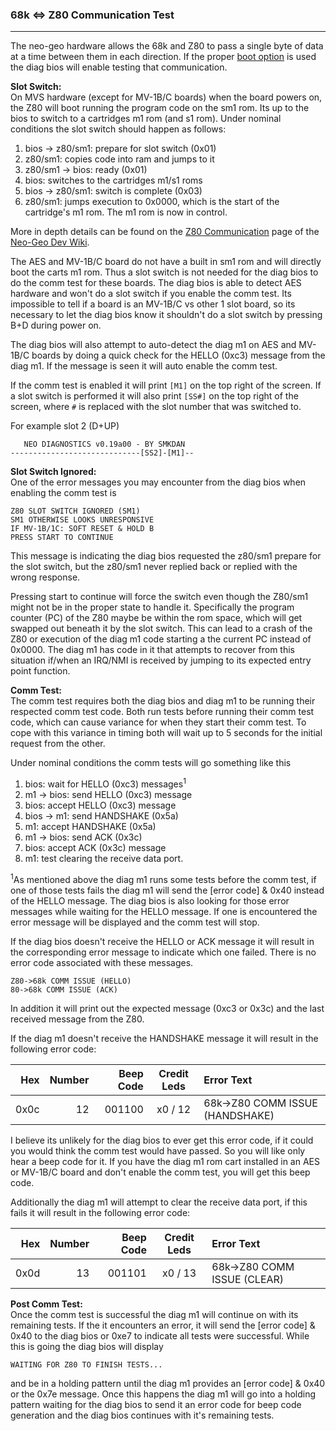 ### 68k <=> Z80 Communication Test
----

The neo-geo hardware allows the 68k and Z80 to pass a single byte of data
at a time between them in each direction.  If the proper [boot option](../boot_options.md) is used the diag bios will enable testing that communication.

**Slot Switch:**<br>
On MVS hardware (except for MV-1B/C boards) when the board powers on, the Z80
will boot running the program code on the sm1 rom.  Its up to the bios to switch
to a cartridges m1 rom (and s1 rom).  Under nominal conditions the slot switch
should happen as follows:

1. bios -> z80/sm1: prepare for slot switch (0x01)
2. z80/sm1: copies code into ram and jumps to it
3. z80/sm1 -> bios: ready (0x01)
4. bios: switches to the cartridges m1/s1 roms
5. bios -> z80/sm1: switch is complete (0x03)
6. z80/sm1: jumps execution to 0x0000, which is the start of the cartridge's m1
rom.  The m1 rom is now in control.

More in depth details can be found on the [Z80 Communication](https://wiki.neogeodev.org/index.php?title=68k/Z80_communication) page of the [Neo-Geo Dev Wiki](https://wiki.neogeodev.org/index.php?title=Main_Page).

The AES and MV-1B/C board do not have a built in sm1 rom and will directly
boot the carts m1 rom.  Thus a slot switch is not needed for the diag bios
to do the comm test for these boards.  The diag bios is able to detect AES
hardware and won't do a slot switch if you enable the comm test.  Its
impossible to tell if a board is an MV-1B/C vs other 1 slot board, so its
necessary to let the diag bios know it shouldn't do a slot switch by pressing
B+D during power on.

The diag bios will also attempt to auto-detect the diag m1 on AES and MV-1B/C
boards by doing a quick check for the HELLO (0xc3) message from the diag m1.  If
the message is seen it will auto enable the comm test.

If the comm test is enabled it will print `[M1]` on the top right of the
screen.  If a slot switch is performed it will also print `[SS#]` on the
top right of the screen, where `#` is replaced with the slot number that was
switched to.

For example slot 2 (D+UP)
```
   NEO DIAGNOSTICS v0.19a00 - BY SMKDAN
-----------------------------[SS2]-[M1]--
```

**Slot Switch Ignored:**<br>
One of the error messages you may encounter from the diag bios when enabling
the comm test is

```
Z80 SLOT SWITCH IGNORED (SM1)
SM1 OTHERWISE LOOKS UNRESPONSIVE
IF MV-1B/1C: SOFT RESET & HOLD B
PRESS START TO CONTINUE
```

This message is indicating the diag bios requested the z80/sm1 prepare for the
slot switch, but the z80/sm1 never replied back or replied with the wrong
response.

Pressing start to continue will force the switch even though the Z80/sm1 might
not be in the proper state to handle it.  Specifically the program counter (PC)
of the Z80 maybe be within the rom space, which will get swapped out beneath
it by the slot switch.  This can lead to a crash of the Z80 or execution of
the diag m1 code starting a the current PC instead of 0x0000.  The diag m1 has
code in it that attempts to recover from this situation if/when an IRQ/NMI is
received by jumping to its expected entry point function.

**Comm Test:**<br>
The comm test requires both the diag bios and diag m1 to be running their
respected comm test code.  Both run tests before running their comm test
code, which can cause variance for when they start their comm test.  To cope
with this variance in timing both will wait up to 5 seconds for the initial
request from the other.

Under nominal conditions the comm tests will go something like this

1. bios: wait for HELLO (0xc3) messages<sup>1</sub>
2. m1 -> bios: send HELLO (0xc3) message
3. bios: accept HELLO (0xc3) message
4. bios -> m1: send HANDSHAKE (0x5a)
5. m1: accept HANDSHAKE (0x5a)
6. m1 -> bios: send ACK (0x3c)
7. bios: accept ACK (0x3c) message
8. m1: test clearing the receive data port.

<sup>1</sup>As mentioned above the diag m1 runs some tests before the comm test,
if one of those tests fails the diag m1 will send the [error code] & 0x40
instead of the HELLO message.  The diag bios is also looking for those error
messages while waiting for the HELLO message. If one is encountered the error
message will be displayed and the comm test will stop.

If the diag bios doesn't receive the HELLO or ACK message it will result in the
corresponding error message to indicate which one failed.  There is no error
code associated with these messages.

```
Z80->68k COMM ISSUE (HELLO)
80->68k COMM ISSUE (ACK)
```
In addition it will print out the expected message (0xc3 or 0x3c) and the last
received message from the Z80.

If the diag m1 doesn't receive the HANDSHAKE message it will result in the
following error code:

|  Hex  | Number | Beep Code |  Credit Leds  | Error Text |
| ----: | -----: | --------: | :-----------: | :--------- |
|  0x0c |     12 |    001100 |       x0 / 12 | 68k->Z80 COMM ISSUE (HANDSHAKE) |

I believe its unlikely for the diag bios to ever get this error code, if it
could you would think the comm test would have passed.  So you will like only
hear a beep code for it.  If you have the diag m1 rom cart installed in an
AES or MV-1B/C board and don't enable the comm test, you will get this
beep code.

Additionally the diag m1 will attempt to clear the receive data port, if this
fails it will result in the following error code:

|  Hex  | Number | Beep Code |  Credit Leds  | Error Text |
| ----: | -----: | --------: | :-----------: | :--------- |
|  0x0d |     13 |    001101 |       x0 / 13 | 68k->Z80 COMM ISSUE (CLEAR) |

**Post Comm Test:**<br>
Once the comm test is successful the diag m1 will continue on with its remaining
tests.  If the it encounters an error, it will send the [error code] & 0x40 to
the diag bios or 0xe7 to indicate all tests were successful.  While this is
going the diag bios will display

```
WAITING FOR Z80 TO FINISH TESTS...
```

and be in a holding pattern until the diag m1 provides an [error code] & 0x40 or
the 0x7e message.  Once this happens the diag m1 will go into a holding pattern
waiting for the diag bios to send it an error code for beep code generation and
the diag bios continues with it's remaining tests.
